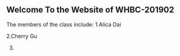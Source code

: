 ## Welcome To the Website of WHBC-201902

The members of the class include:
1.Alica Dai

2.Cherry Gu

3.
